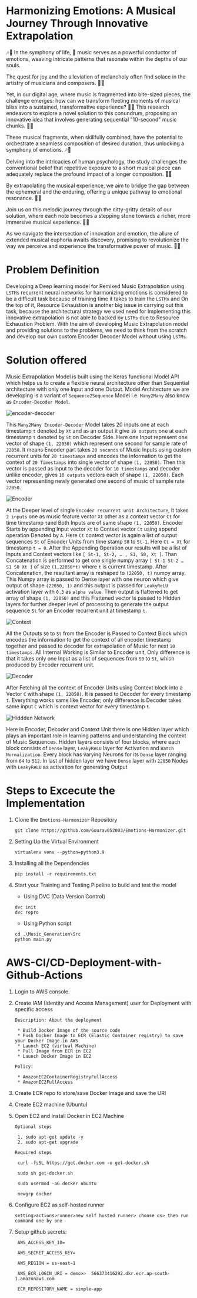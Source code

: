 # Harmonizing Emotions: A Musical Journey Through Innovative Extrapolation 
🎶🌌 In the symphony of life, 🎵 music serves as a powerful conductor of emotions, weaving intricate patterns that resonate within the depths of our souls. 

The quest for joy and the alleviation of melancholy often find solace in the artistry of musicians and composers. 🎻🎹

 Yet, in our digital age, where music is fragmented into bite-sized pieces, the challenge emerges: how can we transform fleeting moments of musical bliss into a sustained, transformative experience? 🤔🎶 This research endeavors to explore a novel solution to this conundrum, proposing an innovative idea that involves generating sequential "10-second" music chunks. 🔄🎼
 
  These musical fragments, when skillfully combined, have the potential to orchestrate a seamless composition of desired duration, thus unlocking a symphony of emotions. 🎶💖
  
   Delving into the intricacies of human psychology, the study challenges the conventional belief that repetitive exposure to a short musical piece can adequately replace the profound impact of a longer composition. 🧠🎵 
   
   By extrapolating the musical experience, we aim to bridge the gap between the ephemeral and the enduring, offering a unique pathway to emotional resonance. 🌈🎶 
   
   Join us on this melodic journey through the nitty-gritty details of our solution, where each note becomes a stepping stone towards a richer, more immersive musical experience. 🚀🎵
   
   As we navigate the intersection of innovation and emotion, the allure of extended musical euphoria awaits discovery, promising to revolutionize the way we perceive and experience the transformative power of music. 🌟🎶

# Problem Definition
Developing a Deep learning model for Remixed Music Extrapolation using ``LSTMs`` recurrent neural networks for harmonizing emotions is considered to be a difficult task because of training time it takes to train the ``LSTMs`` and On the top of it, Resource Exhaustion is another big issue in carrying out this task, because the architectural strategy we used need for Implementing this innovative extrapolation is not able to backed by ``LSTMs`` due to Resource Exhaustion Problem. With the aim of developing Music Extrapolation model and providing solutions to the problems, we need to think from the scratch and develop our own custom Encoder Decoder Model without using ``LSTMs``.

# Solution offered
Music Extrapolation Model is built using the Keras functional Model API which helps us to create a flexible neural architecture other than Sequential architecture with only one Input and one Output. Model Architecture we are developing is a variant of ``Sequence2Sequence`` Model i.e. ``Many2Many`` also know as ``Encoder-Decoder Model``.


![encoder-decoder](https://github.com/Gourav052003/Emotions-Harmonizer/assets/81559597/4365f717-09ed-4548-8267-dd5c8c884b4b)


This ``Many2Many Encoder-Decoder`` Model takes 20 inputs one at each timestamp ``t`` denoted by ``Xt`` and as an output it give ``10 outputs`` one at each timestamp ``t`` denoted by ``St`` on Decoder Side. Here one Input represent one vector of shape ``(1, 22050)`` which represent one second for sample rate of ``22050``. It means Encoder part takes ``20 seconds`` of Music Inputs using custom recurrent units for ``20 timestamps`` and encodes the information to get the context of ``20 Timestamps`` into single vector of shape ``(1, 22050)``. Then this vector is passed as input to the decoder for ``10 timestamps`` and decoder unlike encoder, gives ``10 outputs`` vectors each of shape ``(1, 22050)``. Each vector representing newly generated one second of music of sample rate ``22050``.


![Encoder](https://github.com/Gourav052003/Emotions-Harmonizer/assets/81559597/de2d6bef-b8f4-4c45-948b-f74150fd9334)


At the Deeper level of single ``Encoder recurrent unit Architecture``, it takes ``2 inputs`` one as music feature vector ``Xt`` other as a context vector ``Ct`` for time timestamp ``t``and Both Inputs are of same shape ``(1, 22050)``. Encoder Starts by appending Input vector ``Xt`` to Context vector ``Ct`` using append operation Denoted by ``A``. Here ``Ct`` context vector is again a list of output sequences ``St`` of Encoder Units from time stamp ``S0``   to ``St-1``. Here ``Ct = Xt`` for timestamp ``t = 0``. After the Appending Operation our results will be a list of Inputs and Context vectors like ``[ St-1, St-2, … , S1, S0, Xt ]``. Than Concatenation is performed to get one single numpy array ``[ St-1 St-2 … S1 S0 Xt ]`` of size ``(1,22050*t)`` where ``t`` is current timestamp. After Concatenation, the resultant array is  reshaped to ``(22050, t)`` numpy array. This Numpy array is passed to Dense layer with one neuron which give output of shape ``(22050, 1)`` and this output is passed for ``LeakyReLU`` activation layer with ``0.3`` as ``alpha value``. Then output is flattened to get array of shape ``(1, 22050)`` and this Flattened vector is passed to Hidden layers for further deeper level of processing to generate the output sequence ``St`` for an Encoder recurrent unit at timestamp ``t``. 


![Context](https://github.com/Gourav052003/Emotions-Harmonizer/assets/81559597/9454e5a2-1c9c-4240-a42b-4f6fdc2cb213)


All the Outputs ``S0`` to ``St``  from the Encoder is Passed to Context Block which encodes the information to get the context of all encoder timestamp together and passed to decoder for extrapolation of Music for next ``10 timestamps``. All Internal Working is Similar to Encoder unit, Only difference is that it takes only one Input as a list of sequences from  ``S0`` to ``St``, which produced by Encoder recurrent unit. 


![Decoder](https://github.com/Gourav052003/Emotions-Harmonizer/assets/81559597/eae9ce2a-501a-4532-beb7-41fffd74e4aa)


After Fetching all the context of Encoder Units using Context block into a Vector ``C`` with shape ``(1, 22050)``. It is passed to Decoder for every timestamp ``t``. Everything works same like Encoder; only difference is Decoder takes same input ``C`` which is context vector for every timestamp ``t``.


![Hiddden Network](https://github.com/Gourav052003/Emotions-Harmonizer/assets/81559597/280c6807-c906-4f3b-9bb5-278a235a7e4c)


Here in Encoder, Decoder and Context Unit there is one Hidden layer which plays an important role in learning patterns and understanding the context of Music Sequences. Hidden layers consists of four blocks, where each block consists of ``Dense`` layer, ``LeakyReLU`` layer for Activation and ``Batch Normalization``. Every block has varying Neurons for its ``Dense`` layer ranging from ``64`` to ``512``. In last of hidden layer we have ``Dense`` layer with ``22050`` Nodes with ``LeakyReLU`` as activation for generating Output

# Steps to Excecute the Implementation

1. Clone the ``Emotions-Harmonizer`` Repository
    ```
    git clone https://github.com/Gourav052003/Emotions-Harmonizer.git
    ```

2. Setting Up the Virtual Environment 
    ```
    virtualenv venv --python=python3.9
    ```

3. Installing all the Dependencies
    ```
    pip install -r requirements.txt
    ```

4. Start your Training and Testing Pipeline to build and test the model
    
    * Using DVC (Data Version Control)
    
    ```
    dvc init
    dvc repro
    ```

    * Using Python script
    ```
    cd .\Music_Generation\Src
    python main.py
    ```

# AWS-CI/CD-Deployment-with-Github-Actions

1. Login to AWS console.

2. Create IAM (Identity and Access Management) user for Deployment with specific access

    ``Description: About the deployment``

        * Build Docker Image of the source code
        * Push Docker Image to ECR (Elastic Container registry) to save your Docker Image in AWS
        * Launch EC2 (virtual Machine)
        * Pull Image from ECR in EC2
        * Launch Docker Image in EC2

    ``Policy:``

        * AmazonEC2ContainerRegistryFullAccess
        * AmazonEC2FullAccess

3. Create ECR repo to store/save Docker Image and save the URI

4. Create EC2 machine (Ubuntu) 

5. Open EC2 and Install Docker in EC2 Machine

    ``Optional steps``

        1. sudo apt-get update -y
        2. sudo apt-get upgrade
	
	``Required steps``

        curl -fsSL https://get.docker.com -o get-docker.sh

        sudo sh get-docker.sh

        sudo usermod -aG docker ubuntu

        newgrp docker

6. Configure EC2 as self-hosted runner
    ```
    setting>actions>runner>new self hosted runner> choose os> then run command one by one
    ```

7. Setup github secrets:

        AWS_ACCESS_KEY_ID=

        AWS_SECRET_ACCESS_KEY=

        AWS_REGION = us-east-1

        AWS_ECR_LOGIN_URI = demo>>  566373416292.dkr.ecr.ap-south-1.amazonaws.com

        ECR_REPOSITORY_NAME = simple-app    